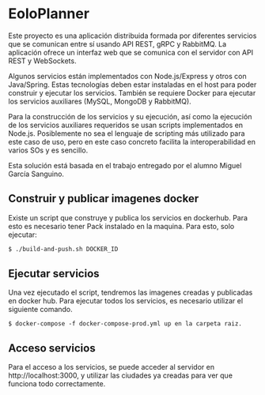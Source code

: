 # EoloPlanner

Este proyecto es una aplicación distribuida formada por diferentes servicios que se comunican entre sí usando API REST, gRPC y RabbitMQ. La aplicación ofrece un interfaz web que se comunica con el servidor con API REST y WebSockets. 

Algunos servicios están implementados con Node.js/Express y otros con Java/Spring. Estas tecnologías deben estar instaladas en el host para poder construir y ejecutar los servicios. También se requiere Docker para ejecutar los servicios auxiliares (MySQL, MongoDB y RabbitMQ).

Para la construcción de los servicios y su ejecución, así como la ejecución de los servicios auxiliares requeridos se usan scripts implementados en Node.js. Posiblemente no sea el lenguaje de scripting más utilizado para este caso de uso, pero en este caso concreto facilita la interoperabilidad en varios SOs y es sencillo.

Esta solución está basada en el trabajo entregado por el alumno Miguel García Sanguino.

## Construir y publicar imagenes docker

Existe un script que construye y publica los servicios en dockerhub. Para esto es necesario tener Pack instalado en la maquina.
Para esto, solo ejecutar:

```bash
$ ./build-and-push.sh DOCKER_ID
```

## Ejecutar servicios

Una vez ejecutado el script, tendremos las imagenes creadas y publicadas en docker hub. Para ejecutar todos los servicios, es necesario utilizar el siguiente comando.

```
$ docker-compose -f docker-compose-prod.yml up en la carpeta raiz.
```

## Acceso servicios

Para el acceso a los servicios, se puede acceder al servidor en http://localhost:3000, y utilizar las ciudades ya creadas para ver que funciona todo correctamente.